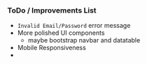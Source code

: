 ### ToDo / Improvements List

 * `Invalid Email/Password` error message
 * More polished UI components
    * maybe bootstrap navbar and datatable
 * Mobile Responsiveness
 *